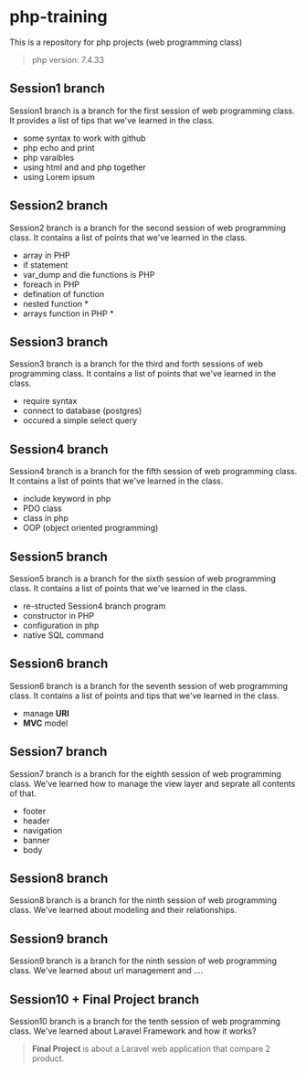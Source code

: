 # php-training
This is a repository for php projects (web programming class)

> php version: 7.4.33

## Session1 branch
Session1 branch is a branch for the first session of web programming class. It provides a list
of tips that we've learned in the class.

- some syntax to work with github
- php echo and print
- php varaibles
- using html and and php together
- using Lorem ipsum

## Session2 branch
Session2 branch is a branch for the second session of web programming class. It contains a list 
of points that we've learned in the class.

- array in PHP
- if statement
- var_dump and die functions is PHP 
- foreach in PHP
- defination of function
- nested function *
- arrays function in PHP *

## Session3 branch
Session3 branch is a branch for the third and forth sessions of web programming class. It contains a list 
of points that we've learned in the class.

- require syntax
- connect to database (postgres)
- occured a simple select query

## Session4 branch
Session4 branch is a branch for the fifth session of web programming class.
It contains a list of points
that we've learned in the class.

- include keyword in php
- PDO class
- class in php
- OOP (object oriented programming)

## Session5 branch
Session5 branch is a branch for the sixth session of web programming class.
It contains a list of points
that we've learned in the class.

- re-structed Session4 branch program
- constructor in PHP
- configuration in php
- native SQL command


## Session6 branch
Session6 branch is a branch for the seventh session of web programming class.
It contains a list of points and tips 
that we've learned in the class.

- manage **URI**
- **MVC** model

## Session7 branch
Session7 branch is a branch for the eighth session of web programming class.
We've learned how to manage the view layer and seprate all contents of that. 

- footer
- header
- navigation
- banner
- body

## Session8 branch
Session8 branch is a branch for the ninth session of web programming class.
We've learned about modeling and their relationships.

## Session9 branch
Session9 branch is a branch for the ninth session of web programming class.
We've learned about url management and ....

## Session10 + Final Project branch
Session10 branch is a branch for the tenth session of web programming class.
We've learned about Laravel Framework and how it works?

>**Final Project** is about a Laravel web application that compare 2 product.